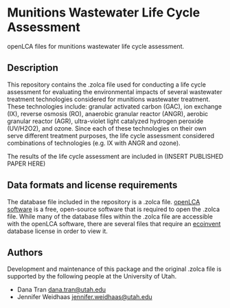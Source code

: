 # Munitions Wastewater Life Cycle Assessment
openLCA files for munitions wastewater life cycle assessment. 

## Description
This repository contains the .zolca file used for conducting a life cycle assessment for evaluating the environmental impacts of several wastewater treatment technologies considered for munitions wastewater treatment. These technologies include: granular activated carbon (GAC), ion exchange (IX), reverse osmosis (RO), anaerobic granular reactor (ANGR), aerobic granular reactor (AGR), ultra-violet light catalyzed hydrogen peroxide (UV/H2O2), and ozone. Since each of these technologies on their own serve different treatment purposes, the life cycle assessment considered combinations of technologies (e.g. IX with ANGR and ozone). 

The results of the life cycle assessment are included in (INSERT PUBLISHED PAPER HERE)
## Data formats and license requirements
The database file included in the repository is a .zolca file. [openLCA software](https://www.openlca.org/download/) is a free, open-source software that is required to open the .zolca file. While many of the database files within the .zolca file are accessible with the openLCA software, there are several files that require an [ecoinvent](https://ecoinvent.org/offerings/licences/) database license in order to view it. 


## Authors
Development and maintenance of this package and the original .zolca file is supported by the following people at the University of Utah. 

* Dana Tran
dana.tran@utah.edu
* Jennifer Weidhaas
jennifer.weidhaas@utah.edu
